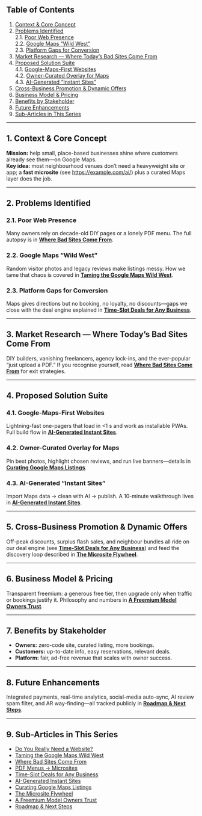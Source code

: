 ## Table of Contents
1. [Context & Core Concept](#context--core-concept)  
2. [Problems Identified](#problems-identified)  
   2.1. [Poor Web Presence](#poor-web-presence)  
   2.2. [Google Maps “Wild West”](#google-maps-wild-west)  
   2.3. [Platform Gaps for Conversion](#platform-gaps-for-conversion)  
3. [Market Research — Where Today’s Bad Sites Come From](#market-research--where-todays-bad-sites-come-from)  
4. [Proposed Solution Suite](#proposed-solution-suite)  
   4.1. [Google-Maps-First Websites](#google-maps-first-websites)  
   4.2. [Owner-Curated Overlay for Maps](#owner-curated-overlay-for-maps)  
   4.3. [AI-Generated “Instant Sites”](#ai-generated-instant-sites)  
5. [Cross-Business Promotion & Dynamic Offers](#cross-business-promotion--dynamic-offers)  
6. [Business Model & Pricing](#business-model--pricing)  
7. [Benefits by Stakeholder](#benefits-by-stakeholder)  
8. [Future Enhancements](#future-enhancements)  
9. [Sub-Articles in This Series](#sub-articles-in-this-series)

---

## 1. Context & Core Concept
**Mission:** help small, place-based businesses shine where customers already see them—on Google Maps.  
**Key idea:** most neighbourhood venues don’t need a heavyweight site or app; a **fast microsite** (see <https://example.com/ai/>) plus a curated Maps layer does the job.

---

## 2. Problems Identified
### 2.1. Poor Web Presence
Many owners rely on decade-old DIY pages or a lonely PDF menu. The full autopsy is in **[Where Bad Sites Come From](when/)**.

### 2.2. Google Maps “Wild West”
Random visitor photos and legacy reviews make listings messy. How we tame that chaos is covered in **[Taming the Google Maps Wild West](wild/)**.

### 2.3. Platform Gaps for Conversion
Maps gives directions but no booking, no loyalty, no discounts—gaps we close with the deal engine explained in **[Time-Slot Deals for Any Business](time/)**.

---

## 3. Market Research — Where Today’s Bad Sites Come From
DIY builders, vanishing freelancers, agency lock-ins, and the ever-popular “just upload a PDF.” If you recognise yourself, read **[Where Bad Sites Come From](when/)** for exit strategies.

---

## 4. Proposed Solution Suite
### 4.1. Google-Maps-First Websites
Lightning-fast one-pagers that load in <1 s and work as installable PWAs. Full build flow in **[AI-Generated Instant Sites](ai/)**.

### 4.2. Owner-Curated Overlay for Maps
Pin best photos, highlight chosen reviews, and run live banners—details in **[Curating Google Maps Listings](curate/)**.

### 4.3. AI-Generated “Instant Sites”
Import Maps data → clean with AI → publish. A 10-minute walkthrough lives in **[AI-Generated Instant Sites](ai/)**.

---

## 5. Cross-Business Promotion & Dynamic Offers
Off-peak discounts, surplus flash sales, and neighbour bundles all ride on our deal engine (see **[Time-Slot Deals for Any Business](time/)**) and feed the discovery loop described in **[The Microsite Flywheel](fly/)**.

---

## 6. Business Model & Pricing
Transparent freemium: a generous free tier, then upgrade only when traffic or bookings justify it. Philosophy and numbers in **[A Freemium Model Owners Trust](price/)**.

---

## 7. Benefits by Stakeholder
* **Owners:** zero-code site, curated listing, more bookings.  
* **Customers:** up-to-date info, easy reservations, relevant deals.  
* **Platform:** fair, ad-free revenue that scales with owner success.

---

## 8. Future Enhancements
Integrated payments, real-time analytics, social-media auto-sync, AI review spam filter, and AR way-finding—all tracked publicly in **[Roadmap & Next Steps](next/)**.

---

## 9. Sub-Articles in This Series
- [Do You Really Need a Website?](why/)  
- [Taming the Google Maps Wild West](wild/)  
- [Where Bad Sites Come From](when/)  
- [PDF Menus → Microsites](pdf/)  
- [Time-Slot Deals for Any Business](time/)  
- [AI-Generated Instant Sites](ai/)  
- [Curating Google Maps Listings](curate/)  
- [The Microsite Flywheel](fly/)  
- [A Freemium Model Owners Trust](price/)  
- [Roadmap & Next Steps](next/)